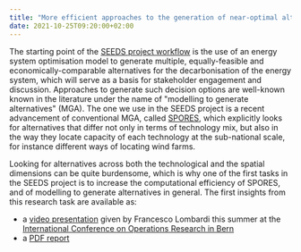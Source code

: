 ```yaml
---
title: "More efficient approaches to the generation of near-optimal alternatives"
date: 2021-10-25T09:20:00+02:00
---
```


The starting point of the [SEEDS project workflow](https://seeds-project.org/about/) is the use of an energy system optimisation model to generate multiple, equally-feasible and economically-comparable alternatives for the decarbonisation of the energy system, which will serve as a basis for stakeholder engagement and discussion. Approaches to generate such decision options are well-known known in the literature under the name of "modelling to generate alternatives" (MGA). The one we use in the SEEDS project is a recent advancement of conventional MGA, called [SPORES](https://doi.org/10.1016/j.joule.2020.08.002), which explicitly looks for alternatives that differ not only in terms of technology mix, but also in the way they locate capacity of each technology at the sub-national scale, for instance different ways of locating wind farms.

Looking for alternatives across both the technological and the spatial dimensions can be quite burdensome, which is why one of the first tasks in the SEEDS project is to increase the computational efficiency of SPORES, and of modelling to generate alternatives in general. The first insights from this research task are available as:

* a [video presentation](https://www.youtube.com/watch?v=y8dP1ZiZb_o) given by Francesco Lombardi this summer at the [International Conference on Operations Research in Bern](https://www.or2021.unibe.ch/)
* a [PDF report](/static/downloads/TurboSPORES-2021.pdf)
